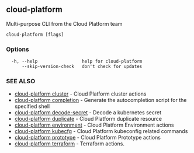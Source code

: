## cloud-platform

Multi-purpose CLI from the Cloud Platform team

```
cloud-platform [flags]
```

### Options

```
  -h, --help                 help for cloud-platform
      --skip-version-check   don't check for updates
```

### SEE ALSO

* [cloud-platform cluster](cloud-platform_cluster.md)	 - Cloud Platform cluster actions
* [cloud-platform completion](cloud-platform_completion.md)	 - Generate the autocompletion script for the specified shell
* [cloud-platform decode-secret](cloud-platform_decode-secret.md)	 - Decode a kubernetes secret
* [cloud-platform duplicate](cloud-platform_duplicate.md)	 - Cloud Platform duplicate resource
* [cloud-platform environment](cloud-platform_environment.md)	 - Cloud Platform Environment actions
* [cloud-platform kubecfg](cloud-platform_kubecfg.md)	 - Cloud Platform kubeconfig related commands
* [cloud-platform prototype](cloud-platform_prototype.md)	 - Cloud Platform Prototype actions
* [cloud-platform terraform](cloud-platform_terraform.md)	 - Terraform actions.

